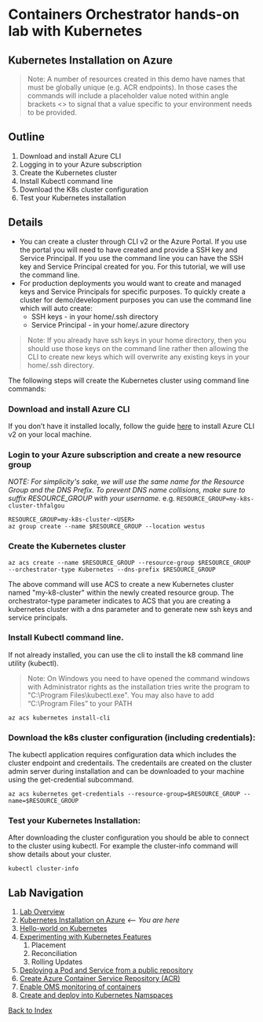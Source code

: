 # Containers Orchestrator hands-on lab with Kubernetes
## Kubernetes Installation on Azure

> Note: A number of resources created in this demo have names that must be globally unique (e.g. ACR endpoints). In those cases the commands will include a placeholder value noted within angle brackets <> to signal that a value specific to your environment needs to be provided.

## Outline
1. Download and install Azure CLI
1. Logging in to your Azure subscription
1. Create the Kubernetes cluster
1. Install Kubectl command line
1. Download the K8s cluster configuration
1. Test your Kubernetes installation

## Details
 - You can create a cluster through CLI v2 or the Azure Portal. If you use the portal you will need to have created and provide a SSH key and Service Principal. If you use the command line you can have the SSH key and Service Principal created for you. For this tutorial, we will use the command line. 
 - For production deployments you would want to create and managed keys and Service Principals for specific purposes. To quickly create a cluster for demo/development purposes you can use the command line which will auto create:
    - SSH keys - in your home/.ssh directory
    - Service Principal - in your home/.azure directory
> Note: If you already have ssh keys in your home directory, then you should use those keys on the command line rather then allowing the CLI to create new keys which will overwrite any existing keys in your home/.ssh directory.

The following steps will create the Kubernetes cluster using command line commands: 

### Download and install Azure CLI 
If you don’t have it installed locally, follow the guide [here](https://azure.microsoft.com/en-us/documentation/articles/xplat-cli-install/) to install Azure CLI v2 on your local machine.

### Login to your Azure subscription and create a new resource group

*NOTE: For simplicity's sake, we will use the same name for the Resource Group and the DNS Prefix.  To prevent DNS name collisions, make sure to suffix RESOURCE_GROUP with your username.*  e.g. `RESOURCE_GROUP=my-k8s-cluster-thfalgou`

```
RESOURCE_GROUP=my-k8s-cluster-<USER>
az group create --name $RESOURCE_GROUP --location westus
```

### Create the Kubernetes cluster
```
az acs create --name $RESOURCE_GROUP --resource-group $RESOURCE_GROUP --orchestrator-type Kubernetes --dns-prefix $RESOURCE_GROUP
```

The above command will use ACS to create a new Kubernetes cluster named "my-k8-cluster" within the newly created resource group. The orchestrator-type parameter indicates to ACS that you are creating a kubernetes cluster with a dns parameter and to generate new ssh keys and service principals. 

### Install Kubectl command line. 
If not already installed, you can use the cli to install the k8 command line utility (kubectl).
> Note: On Windows you need to have opened the command windows with Administrator rights as the installation tries write the program to "C:\Program Files\kubectl.exe". You may also have to add “C:\Program Files” to your PATH

```
az acs kubernetes install-cli
```

### Download the k8s cluster configuration (including credentials): 
The kubectl application requires configuration data which includes the cluster endpoint and credentails. The credentails are created on the cluster admin server during installation and can be downloaded to your machine using the get-credential subcommand.
```
az acs kubernetes get-credentials --resource-group=$RESOURCE_GROUP --name=$RESOURCE_GROUP
```

### Test your Kubernetes Installation:
After downloading the cluster configuration you should be able to connect to the cluster using kubectl. For example the cluster-info command will show details about your cluster.
```
kubectl cluster-info
```

## Lab Navigation
1. [Lab Overview](./index.html)
1. [Kubernetes Installation on Azure](./step01.html) *<-- You are here*
1. [Hello-world on Kubernetes](./step02.html)
1. [Experimenting with Kubernetes Features](./step03.html)
    1. Placement
    1. Reconciliation
    1. Rolling Updates
1. [Deploying a Pod and Service from a public repository](./step04.html)
1. [Create Azure Container Service Repository (ACR)](./step05.html)
1. [Enable OMS monitoring of containers](./step06.html)
1. [Create and deploy into Kubernetes Namspaces](./step07.html)

[Back to Index](../../index.html)
